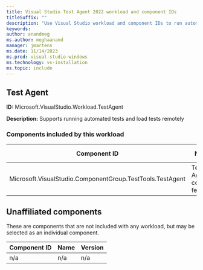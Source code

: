```yaml
---
title: Visual Studio Test Agent 2022 workload and component IDs
titleSuffix: ""
description: "Use Visual Studio workload and component IDs to run automated tests and load tests remotely"
keywords:
author: anandmeg
ms.author: meghaanand
manager: jmartens
ms.date: 11/14/2023
ms.prod: visual-studio-windows
ms.technology: vs-installation
ms.topic: include
---
```

## Test Agent

**ID:** Microsoft.VisualStudio.Workload.TestAgent

**Description:** Supports running automated tests and load tests remotely

### Components included by this workload

Component ID | Name | Version | Dependency type
--- | --- | --- | ---
Microsoft.VisualStudio.ComponentGroup.TestTools.TestAgent | Test Agent core features | 17.8.34129.139 | Required

## Unaffiliated components

These are components that are not included with any workload, but may be selected as an individual component.

Component ID | Name | Version
--- | --- | ---
n/a | n/a | n/a

